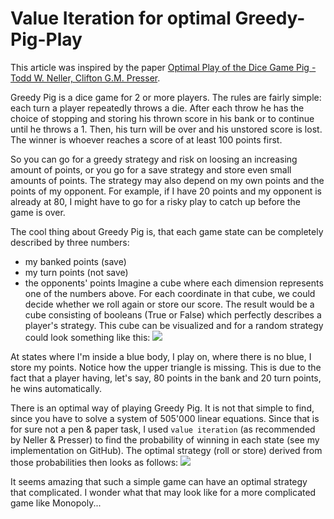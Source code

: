 # Value Iteration for optimal Greedy-Pig-Play

This article was inspired by the paper [Optimal Play of the Dice Game Pig -Todd W. Neller, Clifton G.M. Presser](https://cupola.gettysburg.edu/cgi/viewcontent.cgi?article=1003&context=csfac, "paper").

Greedy Pig is a dice game for 2 or more players. The rules are fairly simple: each turn a player repeatedly throws a die. After each throw he has the choice of stopping and storing his thrown score in his bank or to continue until he throws a 1. Then, his turn will be over and his unstored score is lost. The winner is whoever reaches a score of at least 100 points first.

So you can go for a greedy strategy and risk on loosing an increasing amount of points, or you go for a save strategy and store even small amounts of points. The strategy may also depend on my own points and the points of my opponent. For example, if I have 20 points and my opponent is already at 80, I might have to go for a risky play to catch up before the game is over.

The cool thing about Greedy Pig is, that each game state can be completely described by three numbers:
* my banked points (save)
* my turn points (not save)
* the opponents' points
Imagine a cube where each dimension represents one of the numbers above. For each coordinate in that cube, we could decide whether we roll again or store our score. The result would be a cube consisting of booleans (True or False) which perfectly describes a player's strategy. This cube can be visualized and for a random strategy could look something like this:
![](https://github.com/ML-pool/greedy-pig/blob/main/data/random_policy.png)

At states where I'm inside a blue body, I play on, where there is no blue, I store my points. Notice how the upper triangle is missing. This is due to the fact that a player having, let's say, 80 points in the bank and 20 turn points, he wins automatically.

There is an optimal way of playing Greedy Pig. It is not that simple to find, since you have to solve a system of 505'000 linear equations. Since that is for sure not a pen & paper task, I used `value iteration` (as recommended by Neller & Presser) to find the probability of winning in each state (see my implementation on GitHub). The optimal strategy (roll or store) derived from those probabilities then looks as follows:
![](https://github.com/ML-pool/greedy-pig/blob/main/data/smart_policy.gif)

It seems amazing that such a simple game can have an optimal strategy that complicated. I wonder what that may look like for a more complicated game like Monopoly...
